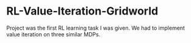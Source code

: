 # RL-Value-Iteration-Gridworld

Project was the first RL learning task I was given. We had to implement value iteration on three similar MDPs.
